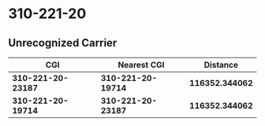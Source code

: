 # 310-221-20
## Unrecognized Carrier


| CGI | Nearest CGI | Distance |
|-----|-------------|----------|
| **310-221-20-23187** | **310-221-20-19714** | **116352.344062** |
| **310-221-20-19714** | **310-221-20-23187** | **116352.344062** |
